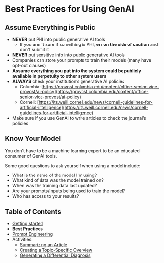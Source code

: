 # Best Practices for Using GenAI
## Assume Everything is Public

- **NEVER** put PHI into public generative AI tools
  - If you aren't sure if something is PHI, **err on the side of caution** and don't submit it
- **NEVER** put sensitive info into public generative AI tools
- Companies can store your prompts to train their models (many have opt-out clauses)
- **Assume everything you put into the system could be publicly available in perpetuity to other system users**
- **ALWAYS** check your institution’s generative AI policies
	- Columbia: [https://provost.columbia.edu/content/office-senior-vice-provost/ai-policy](https://provost.columbia.edu/content/office-senior-vice-provost/ai-policy)
	- Cornell: [https://its.weill.cornell.edu/news/cornell-guidelines-for-artificial-intelligence](https://its.weill.cornell.edu/news/cornell-guidelines-for-artificial-intelligence)
- Make sure if you use GenAI to write articles to check the journal’s policies

## Know Your Model
You don't have to be a machine learning expert to be an educated consumer of GenAI tools. 

Some good questions to ask yourself when using a model include:
- What is the name of the model I'm using?
- What kind of data was the model trained on? 
- When was the training data last updated? 
- Are your prompts/inputs being used to train the model?
- Who has access to your results?

## Table of Contents
- [Getting started](https://wpcrp.github.io/promptathon/getting_started.html)
- **Best Practices**
- [Prompt Engineering](https://wpcrp.github.io/promptathon/prompt_engineering.html)
- Activities:
	- [Summarizing an Article](https://wpcrp.github.io/promptathon/article_summary.html)
	- [Creating a Topic-Specific Overview](https://wpcrp.github.io/promptathon/topic_overview.html)
	- [Generating a Differential Diagnosis](https://wpcrp.github.io/promptathon/differential_diagnosis.html)
